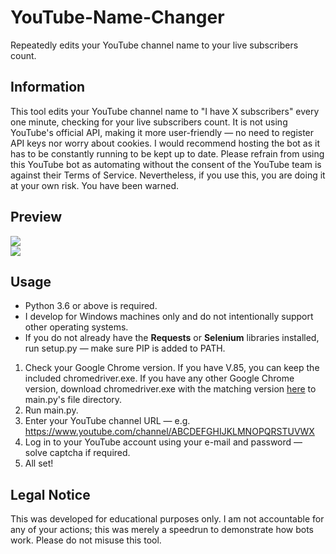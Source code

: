 # YouTube-Name-Changer
Repeatedly edits your YouTube channel name to your live subscribers count. 

## Information
This tool edits your YouTube channel name to "I have X subscribers" every one minute, checking for your live subscribers count. It is not using YouTube's official API, making it  more user-friendly — no need to register API keys nor worry about cookies. I would recommend hosting the bot as it has to be constantly running to be kept up to date. Please refrain from using this YouTube bot as automating without the consent of the YouTube team is against their Terms of Service. Nevertheless, if you use this, you are doing it at your own risk. You have been warned.

## Preview
![](https://i.imgur.com/nMDhdZB.png)<br>
![](https://i.imgur.com/RqFUVep.png)

## Usage
- Python 3.6 or above is required.
- I develop for Windows machines only and do not intentionally support other operating systems.
- If you do not already have the **Requests** or **Selenium** libraries installed, run setup.py — make sure PIP is added to PATH.
1. Check your Google Chrome version. If you have V.85, you can keep the included chromedriver.exe. If you have any other Google Chrome version, download chromedriver.exe with the matching version [here](https://chromedriver.chromium.org/downloads) to main.py's file directory.
2. Run main.py.
3. Enter your YouTube channel URL — e.g. https://www.youtube.com/channel/ABCDEFGHIJKLMNOPQRSTUVWX
4. Log in to your YouTube account using your e-mail and password — solve captcha if required.
4. All set!

## Legal Notice
This was developed for educational purposes only. I am not accountable for any of your actions; this was merely a speedrun to demonstrate how bots work. Please do not misuse this tool.

